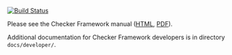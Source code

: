 
[![Build Status](https://travis-ci.org/979216944/checker-framework.svg?branch=master)](https://travis-ci.org/979216944/checker-framework)

Please see the Checker Framework manual ([HTML](https://checkerframework.org/manual/), [PDF](https://checkerframework.org/manual/checker-framework-manual.pdf)).

Additional documentation for Checker Framework developers
is in directory `docs/developer/`.
